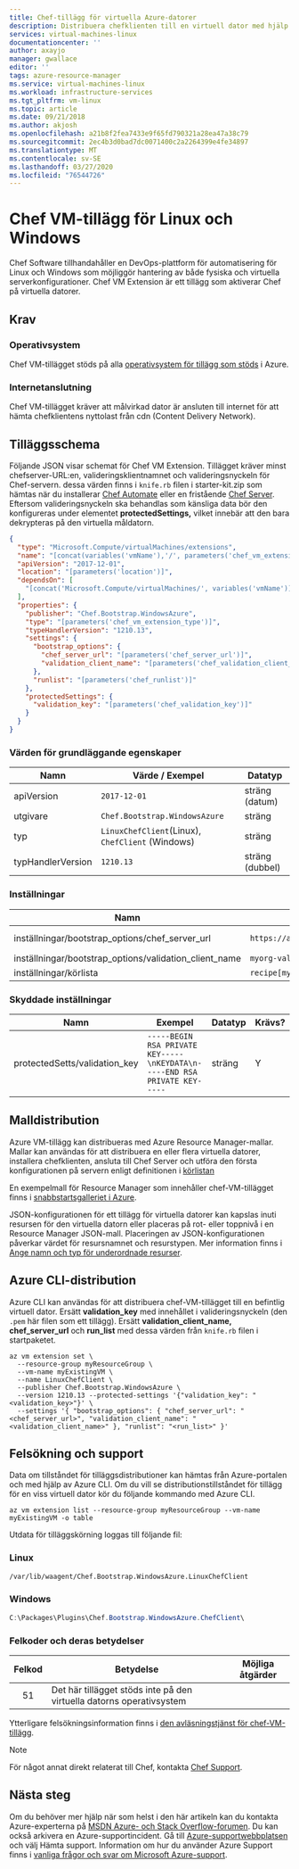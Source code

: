 ```yaml
---
title: Chef-tillägg för virtuella Azure-datorer
description: Distribuera chefklienten till en virtuell dator med hjälp av chef-VM-tillägget.
services: virtual-machines-linux
documentationcenter: ''
author: axayjo
manager: gwallace
editor: ''
tags: azure-resource-manager
ms.service: virtual-machines-linux
ms.workload: infrastructure-services
ms.tgt_pltfrm: vm-linux
ms.topic: article
ms.date: 09/21/2018
ms.author: akjosh
ms.openlocfilehash: a21b8f2fea7433e9f65fd790321a28ea47a38c79
ms.sourcegitcommit: 2ec4b3d0bad7dc0071400c2a2264399e4fe34897
ms.translationtype: MT
ms.contentlocale: sv-SE
ms.lasthandoff: 03/27/2020
ms.locfileid: "76544726"
---
```

# <a name="chef-vm-extension-for-linux-and-windows"></a>Chef VM-tillägg för Linux och Windows

Chef Software tillhandahåller en DevOps-plattform för automatisering för Linux och Windows som möjliggör hantering av både fysiska och virtuella serverkonfigurationer. Chef VM Extension är ett tillägg som aktiverar Chef på virtuella datorer.

## <a name="prerequisites"></a>Krav

### <a name="operating-system"></a>Operativsystem

Chef VM-tillägget stöds på alla [operativsystem för tillägg som stöds](https://support.microsoft.com/help/4078134/azure-extension-supported-operating-systems) i Azure.

### <a name="internet-connectivity"></a>Internetanslutning

Chef VM-tillägget kräver att målvirkad dator är ansluten till internet för att hämta chefklientens nyttolast från cdn (Content Delivery Network).  

## <a name="extension-schema"></a>Tilläggsschema

Följande JSON visar schemat för Chef VM Extension. Tillägget kräver minst chefserver-URL:en, valideringsklientnamnet och valideringsnyckeln för Chef-servern. dessa värden finns i `knife.rb` filen i starter-kit.zip som hämtas när du installerar [Chef Automate](https://azuremarketplace.microsoft.com/marketplace/apps/chef-software.chef-automate) eller en fristående [Chef Server](https://downloads.chef.io/chef-server). Eftersom valideringsnyckeln ska behandlas som känsliga data bör den konfigureras under elementet **protectedSettings,** vilket innebär att den bara dekrypteras på den virtuella måldatorn.

```json
{
  "type": "Microsoft.Compute/virtualMachines/extensions",
  "name": "[concat(variables('vmName'),'/', parameters('chef_vm_extension_type'))]",
  "apiVersion": "2017-12-01",
  "location": "[parameters('location')]",
  "dependsOn": [
    "[concat('Microsoft.Compute/virtualMachines/', variables('vmName'))]"
  ],
  "properties": {
    "publisher": "Chef.Bootstrap.WindowsAzure",
    "type": "[parameters('chef_vm_extension_type')]",
    "typeHandlerVersion": "1210.13",
    "settings": {
      "bootstrap_options": {
        "chef_server_url": "[parameters('chef_server_url')]",
        "validation_client_name": "[parameters('chef_validation_client_name')]"
      },
      "runlist": "[parameters('chef_runlist')]"
    },
    "protectedSettings": {
      "validation_key": "[parameters('chef_validation_key')]"
    }
  }
}  
```

### <a name="core-property-values"></a>Värden för grundläggande egenskaper

| Namn | Värde / Exempel | Datatyp
| ---- | ---- | ----
| apiVersion | `2017-12-01` | sträng (datum) |
| utgivare | `Chef.Bootstrap.WindowsAzure` | sträng |
| typ | `LinuxChefClient`(Linux), `ChefClient` (Windows) | sträng |
| typHandlerVersion | `1210.13` | sträng (dubbel) |

### <a name="settings"></a>Inställningar

| Namn | Värde / Exempel | Datatyp | Krävs?
| ---- | ---- | ---- | ----
| inställningar/bootstrap_options/chef_server_url | `https://api.chef.io/organizations/myorg` | sträng (url) | Y |
| inställningar/bootstrap_options/validation_client_name | `myorg-validator` | sträng | Y |
| inställningar/körlista | `recipe[mycookbook::default]` | sträng | Y |

### <a name="protected-settings"></a>Skyddade inställningar

| Namn | Exempel | Datatyp | Krävs?
| ---- | ---- | ---- | ---- |
| protectedSetts/validation_key | `-----BEGIN RSA PRIVATE KEY-----\nKEYDATA\n-----END RSA PRIVATE KEY-----` | sträng | Y |

<!--
### Linux-specific settings

| Name | Value / Example | Data Type |
| ---- | ---- | ---- |

### Windows-specific settings

| Name | Value / Example | Data Type |
| ---- | ---- | ---- |
-->

## <a name="template-deployment"></a>Malldistribution

Azure VM-tillägg kan distribueras med Azure Resource Manager-mallar. Mallar kan användas för att distribuera en eller flera virtuella datorer, installera chefklienten, ansluta till Chef Server och utföra den första konfigurationen på servern enligt definitionen i [körlistan](https://docs.chef.io/run_lists.html)

En exempelmall för Resource Manager som innehåller chef-VM-tillägget finns i [snabbstartsgalleriet i Azure](https://github.com/Azure/azure-quickstart-templates/tree/master/chef-json-parameters-linux-vm).

JSON-konfigurationen för ett tillägg för virtuella datorer kan kapslas inuti resursen för den virtuella datorn eller placeras på rot- eller toppnivå i en Resource Manager JSON-mall. Placeringen av JSON-konfigurationen påverkar värdet för resursnamnet och resurstypen. Mer information finns i [Ange namn och typ för underordnade resurser](../../azure-resource-manager/resource-manager-template-child-resource.md).

## <a name="azure-cli-deployment"></a>Azure CLI-distribution

Azure CLI kan användas för att distribuera chef-VM-tillägget till en befintlig virtuell dator. Ersätt **validation_key** med innehållet i valideringsnyckeln (den `.pem` här filen som ett tillägg).  Ersätt **validation_client_name,** **chef_server_url** och **run_list** med dessa värden från `knife.rb` filen i startpaketet.

```azurecli
az vm extension set \
  --resource-group myResourceGroup \
  --vm-name myExistingVM \
  --name LinuxChefClient \
  --publisher Chef.Bootstrap.WindowsAzure \
  --version 1210.13 --protected-settings '{"validation_key": "<validation_key>"}' \
  --settings '{ "bootstrap_options": { "chef_server_url": "<chef_server_url>", "validation_client_name": "<validation_client_name>" }, "runlist": "<run_list>" }'
```

## <a name="troubleshooting-and-support"></a>Felsökning och support

Data om tillståndet för tilläggsdistributioner kan hämtas från Azure-portalen och med hjälp av Azure CLI. Om du vill se distributionstillståndet för tillägg för en viss virtuell dator kör du följande kommando med Azure CLI.

```azurecli
az vm extension list --resource-group myResourceGroup --vm-name myExistingVM -o table
```

Utdata för tilläggskörning loggas till följande fil:

### <a name="linux"></a>Linux

```bash
/var/lib/waagent/Chef.Bootstrap.WindowsAzure.LinuxChefClient
```

### <a name="windows"></a>Windows

```powershell
C:\Packages\Plugins\Chef.Bootstrap.WindowsAzure.ChefClient\
```

### <a name="error-codes-and-their-meanings"></a>Felkoder och deras betydelser

| Felkod | Betydelse | Möjliga åtgärder |
| :---: | --- | --- |
| 51 | Det här tillägget stöds inte på den virtuella datorns operativsystem | |

Ytterligare felsökningsinformation finns i [den avläsningstjänst för chef-VM-tillägg](https://github.com/chef-partners/azure-chef-extension).

> [!NOTE]
> För något annat direkt relaterat till Chef, kontakta [Chef Support](https://www.chef.io/support/).

## <a name="next-steps"></a>Nästa steg

Om du behöver mer hjälp när som helst i den här artikeln kan du kontakta Azure-experterna på [MSDN Azure- och Stack Overflow-forumen](https://azure.microsoft.com/support/forums/). Du kan också arkivera en Azure-supportincident. Gå till [Azure-supportwebbplatsen](https://azure.microsoft.com/support/options/) och välj Hämta support. Information om hur du använder Azure Support finns i [vanliga frågor och svar om Microsoft Azure-support](https://azure.microsoft.com/support/faq/).
